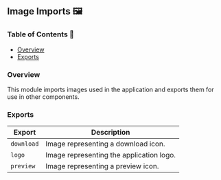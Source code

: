## Image Imports 🖼️

### Table of Contents 📑

* [Overview](#overview)
* [Exports](#exports)

### Overview

This module imports images used in the application and exports them for use in other components.

### Exports

| Export | Description |
|---|---|
| `download` | Image representing a download icon. |
| `logo` | Image representing the application logo. |
| `preview` | Image representing a preview icon. | 
